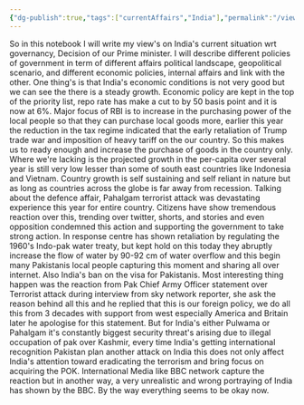 ```yaml
---
{"dg-publish":true,"tags":["currentAffairs","India"],"permalink":"/view-through-my-lens/this-week-in-current-28-apr/","dgPassFrontmatter":true,"noteIcon":"","created":"2025-04-27T17:55:08.605+05:30","updated":"2025-04-30T09:49:45.833+05:30"}
---
```



So in this notebook I will write my view's on India's current situation wrt governancy,  Decision of our Prime minister. I will describe different policies of government in term of different affairs political landscape, geopolitical scenario, and different economic policies, internal affairs and link with the other. One thing's is that India's economic conditions is not very good but we can see the there is a steady growth. Economic policy are kept in the top of the priority list, repo rate has make a cut to by 50 basis point and it is now at 6%. Major focus of RBI is to increase in the purchasing power of the local people so that they can purchase local goods more, earlier this year the reduction in the tax regime indicated that the early retaliation of Trump trade war and imposition of heavy tariff on the our country. So this makes us to ready enough and increase the purchase of goods in the country only. Where we're lacking is the projected growth in the per-capita over several year is still very low lesser than some of south east countries like Indonesia and Vietnam. Country growth is self sustaining and self reliant in nature but as long as countries across the globe is far away from recession. 
Talking about the defence affair, Pahalgam terrorist attack was devastating experience this year for entire country. Citizens have show tremendous reaction over this, trending over twitter, shorts, and stories and even opposition condemned this action and supporting the government to take strong action. In response centre has shown retaliation by regulating the 1960's Indo-pak water treaty, but kept hold on this today they abruptly increase the flow of water by 90-92 cm of water overflow and this begin many Pakistanis local people  capturing this moment and sharing all over internet. Also India's ban on the visa for Pakistanis. Most interesting thing happen was the reaction from Pak Chief Army Officer statement over Terrorist attack during interview from sky network reporter, she ask the reason behind all this and he replied that this is our foreign policy, we do all this from 3 decades with support from west especially America and Britain later he apologise for this statement. But for India's either Pulwama or Pahalgam it's constantly biggest security threat's arising due to illegal occupation of pak over Kashmir, every time India's getting international recognition Pakistan plan another attack on India this does not only affect India's attention toward eradicating the terrorism and bring focus on acquiring the POK. International Media like BBC network capture the reaction but in another way, a very unrealistic and wrong portraying of India has shown by the BBC. By the way everything seems to be okay now. 